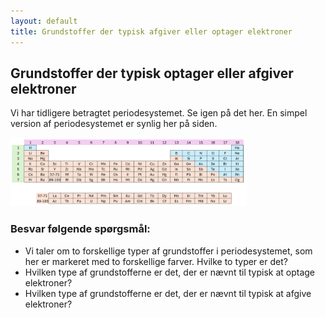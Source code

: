 ```yaml
---
layout: default
title: Grundstoffer der typisk afgiver eller optager elektroner
---
```


## Grundstoffer der typisk optager eller afgiver elektroner  
Vi har tidligere betragtet periodesystemet. Se igen på det her. En simpel version af periodesystemet er synlig her på siden. 

<img src="./periodesystem.png" alt="Periodesystem" style="width:75%;">

### Besvar følgende spørgsmål:

- Vi taler om to forskellige typer af grundstoffer i periodesystemet, som her er markeret med to forskellige farver. Hvilke to typer er det?
- Hvilken type af grundstofferne er det, der er nævnt til typisk at optage elektroner?
- Hvilken type af grundstofferne er det, der er nævnt til typisk at afgive elektroner?